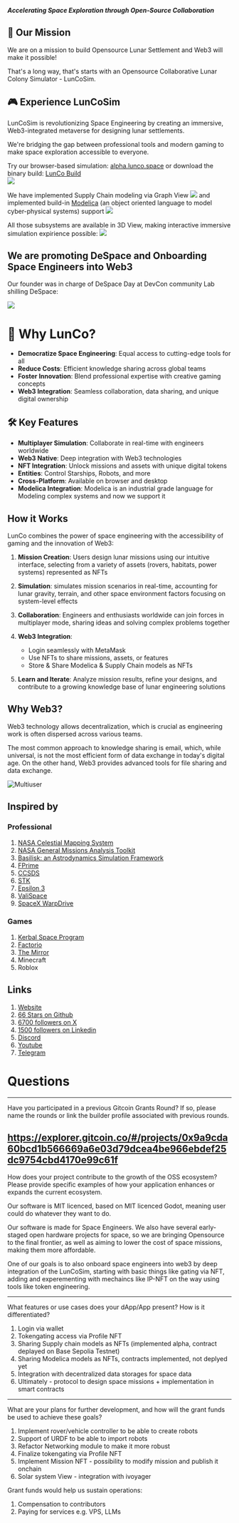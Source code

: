 ***Accelerating Space Exploration through Open-Source Collaboration***

## 🚀 Our Mission

We are on a mission to build Opensource Lunar Settlement and Web3 will make it possible!

That's a long way, that's starts with an Opensource Collaborative Lunar Colony Simulator - LunCoSim.

## 🎮 Experience LunCoSim

LunCoSim is revolutionizing Space Engineering by creating an immersive, Web3-integrated metaverse for designing lunar settlements.

We're bridging the gap between professional tools and modern gaming to make space exploration accessible to everyone.

Try our browser-based simulation: [alpha.lunco.space](https://alpha.lunco.space) or download the binary build: [LunCo Build](https://github.com/LunCoSim/lunco-sim/releases/tag/v0.4.0-dev1)   
![](https://gateway.lighthouse.storage/ipfs/bafkreidkb6bfjnjgoetexsot4l67glpz2n2z7vhpueela6gmxbvg3avo3a)


We have implemented Supply Chain modeling via Graph View ![](https://gateway.irys.xyz/W6tGPpjYb4r7DXQCuG9VdHm4ffJzTsjqqkUBNbnDTjQ) and implemented build-in [Modelica](https://modelica.org/) (an object oriented language to model cyber-physical systems) support ![](https://gateway.irys.xyz/AsQBWXvdt1xhYnW8NFdeL2LWzBRLmXcQJpPVjMYppwKr)

All those subsystems are available in 3D View, making interactive immersive simulation expirience possible: ![](https://gateway.irys.xyz/CTXEPAcexMh31dJGGgMBmPZYePRfumBAoUAa5ppUXchc)


## We are promoting DeSpace and Onboarding Space Engineers into Web3

Our founder was in charge of DeSpace Day at DevCon community Lab shilling DeSpace:

![](https://gateway.irys.xyz/L1X9Hzr86yyWWbzdV6dNTDuDyJd5wCryuNEv2D1cChq)

# 🌟 Why LunCo?

- **Democratize Space Engineering**: Equal access to cutting-edge tools for all
- **Reduce Costs**: Efficient knowledge sharing across global teams
- **Foster Innovation**: Blend professional expertise with creative gaming concepts
- **Web3 Integration**: Seamless collaboration, data sharing, and unique digital ownership

## 🛠️ Key Features

- **Multiplayer Simulation**: Collaborate in real-time with engineers worldwide
- **Web3 Native**: Deep integration with Web3 technologies
- **NFT Integration**: Unlock missions and assets with unique digital tokens
- **Entities**: Control Starships, Robots, and more
- **Cross-Platform**: Available on browser and desktop
- **Modelica Integration**: Modelica is an industrial grade language for Modeling complex systems and now we support it

## How it Works

LunCo combines the power of space engineering with the accessibility of gaming and the innovation of Web3:

1. **Mission Creation**: Users design lunar missions using our intuitive interface, selecting from a variety of assets (rovers, habitats, power systems) represented as NFTs

2. **Simulation**: simulates mission scenarios in real-time, accounting for lunar gravity, terrain, and other space environment factors focusing on system-level effects

3. **Collaboration**: Engineers and enthusiasts worldwide can join forces in multiplayer mode, sharing ideas and solving complex problems together

4. **Web3 Integration**: 
   - Login seamlessly with MetaMask
   - Use NFTs to share missions, assets, or features
   - Store & Share Modelica & Supply Chain models as NFTs

5. **Learn and Iterate**: Analyze mission results, refine your designs, and contribute to a growing knowledge base of lunar engineering solutions


## Why Web3?

Web3 technology allows decentralization, which is crucial as engineering work is often dispersed across various teams. 

The most common approach to knowledge sharing is email, which, while universal, is not the most efficient form of data exchange in today's digital age. On the other hand, Web3 provides advanced tools for file sharing and data exchange.

![Multiuser](https://gateway.lighthouse.storage/ipfs/bafkreig7k3nrzb2q2a7eior6obhtoegdtp2dvkwmepm2fcyicngrub53om)

## Inspired by

### Professional
1. [NASA Celestial Mapping System](https://celestialmappingsystem.arc.nasa.gov)
2. [NASA General Missions Analysis Toolkit](https://software.nasa.gov/software/GSC-17177-1)
3. [Basilisk: an Astrodynamics Simulation Framework](https://hanspeterschaub.info/basilisk/)
4. [FPrime](https://github.com/nasa/fprime)
5. [CCSDS](https://public.ccsds.org/default.aspx) 
6. [STK](https://www.ansys.com/products/missions/ansys-stk)
7. [Epsilon 3](https://www.epsilon3.io/)
8. [ValiSpace](https://www.valispace.com/) 
9. [SpaceX WarpDrive]()

### Games

1. [Kerbal Space Program](https://www.kerbalspaceprogram.com)
2. [Factorio](https://www.factorio.com)
3. [The Mirror](https://www.themirror.space/)
4. Minecraft
5. Roblox

## Links

1. [Website](https://lunco.space)
2. [66 Stars on Github](https://github.com/LunCoSim/lunco-sim)
3. [6700 followers on X](https://x.com/LunCoSim)
4. [1500 followers on Linkedin](https://www.linkedin.com/company/luncosim/) 
5. [Discord](https://discord.gg/uTEFrW32) 
7. [Youtube](https://www.youtube.com/@LunCoSim)
8. [Telegram](https://t.me/luncosim)


# Questions



--------
Have you participated in a previous Gitcoin Grants Round? If so, please name the rounds or link the builder profile associated with previous rounds.

https://explorer.gitcoin.co/#/projects/0x9a9cda60bcd1b566669a6e03d79dcea4be966ebdef25dc9754cbd4170e99c61f
--------
How does your project contribute to the growth of the OSS ecosystem? Please provide specific examples of how your application enhances or expands the current ecosystem.

Our software is MIT licenced, based on MIT licenced Godot, meaning user could do whatever they want to do.

Our software is made for Space Engineers. We also have several early-staged open hardware projects for space, so we are bringing Opensource to the final frontier, as well as aiming to lower the cost of space missions, making them more affordable.

One of our goals is to also onboard space engineers into web3 by deep integration of the LunCoSim, starting with basic things like gating via NFT, adding and experementing with mechaincs like IP-NFT on the way using tools like token engineering.

--------
What features or use cases does your dApp/App present? How is it differentiated?

1. Login via wallet 
2. Tokengating access via Profile NFT
3. Sharing Supply chain models as NFTs (implemented alpha, contract deplayed on Base Sepolia Testnet)
4. Sharing Modelica models as NFTs, contracts implemented, not deplyed yet
5. Integration with decentralized data storages for space data
6. Ultimately - protocol to design space missions + implementation in smart contracts

--------

What are your plans for further development, and how will the grant funds be used to achieve these goals?

1. Implement rover/vehicle controller to be able to create robots
2. Support of URDF to be able to import robots
3. Refactor Networking module to make it more robust
4. Finalize tokengating via Profile NFT
5. Implement Mission NFT - possibility to modify mission and publish it onchain
6. Solar system View - integration with ivoyager

Grant funds would help us sustain operations:
1. Compensation to contributors
2. Paying for services e.g. VPS, LLMs
